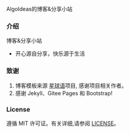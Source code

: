 AlgoIdeas的博客&分享小站 

### 介绍

博客&分享小站 

- 开心源自分享，快乐源于生活

### 致谢

1. 博客模板来源 [星球语](https://globien.gitee.io)项目, 感谢项目相关作者。
2. 感谢 Jekyll、Gitee Pages 和 Bootstrap!

### License

遵循 MIT 许可证。有关详细,请参阅 [LICENSE](https://gitee.com/algoideas/algoideas/blob/master/LICENSE)。
